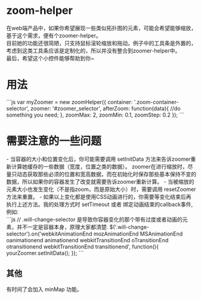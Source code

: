# zoom-helper
<span>在web端产品中，如果你希望展现一些类似拓扑图的元素，可能会希望能够缩放，基于这个需求，便有个zoomer-helper。</span><br>
<span>目前她的功能还很简陋，只支持鼠标滚轮缩放和拖动。例子中的工具条是外置的，考虑到这类工具条应该是定制化的，所以并没有整合到zoomer-helper中。</span><br>
<span>最后，希望这个小控件能够帮助到你~ </span>

<h1>用法</h1>
```js
var myZoomer = new zoomHelper({
	container: '.zoom-container-selector',
	zoomer: '#zoomer_selector',
	afterZoom: function(data){
	    //do something you need;
	},
	zoomMax: 2,
	zoomMin: 0.1,
	zoomStep: 0.2
});	
```
<h1>需要注意的一些问题</h1>
- 当容器的大小和位置变化后，你可能需要调用 setInitData 方法来告诉zoomer重新计算她缓存的一些数据（宽度，位置之类的数据）。
zoomer在进行缩放时，尽量只动态获取那些必须的位置和宽高数据，而在初始化时保存那些基本保持不变的数据，所以如果你的容器发生了改变就需要告诉zoomer重新计算。
- 当被缩放的元素大小也发生变化（不是指zoom，而是原始大小）时，需要调用 resetZoomer 方法来重置。
- 如果以上变化都是使用CSS动画进行的，你需要等变化结束后再执行上述方法。我的处理方式时 setTimeout 或者 绑定动画结束的callback事件,例如:<br>
```js
	// .will-change-selector 是导致你容器变化的那个带有过度或者动画的元素，并不一定是容器本身，原理大家都清楚.
	$('.will-change-selector').on('webkitAnimationEnd mozAnimationEnd MSAnimationEnd oanimationend animationend webkitTransitionEnd oTransitionEnd otransitionend webkitTransitionEnd transitionend', function(){
		yourZoomer.setInitData();
	});
```

<h2>其他</h2>
<span>有时间了会加入 minMap 功能。</span>
